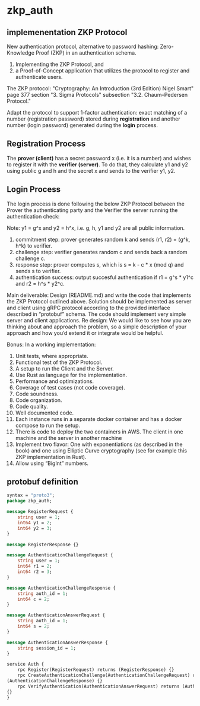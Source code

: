 # zkp_auth

## implemenentation ZKP Protocol
New authentication protocol, alternative to password hashing: Zero-Knowledge Proof (ZKP) in an authentication schema.

1. Implementing the ZKP Protocol, and
2. a Proof-of-Concept application that utilizes the protocol to register and authenticate users.

The ZKP protocol:
"Cryptography: An Introduction (3rd Edition) Nigel Smart" page 377 section "3. Sigma Protocols" subsection "3.2. Chaum–Pedersen Protocol."

Adapt the protocol to support 1-factor authentication: exact matching of a number (registration password) stored during **registration** and another number (login password) generated during the **login** process.

## Registration Process
The **prover (client)** has a secret password x (i.e. it is a number) and wishes to register it with the **verifier (server)**. To do that, they calculate y1 and y2 using public g and h and the secret x and sends to the verifier y1, y2.

## Login Process
The login process is done following the below ZKP Protocol between the Prover the authenticating party and the Verifier the server running the authentication check:

Note: y1 = g^x and y2 = h^x, i.e. g, h, y1 and y2 are all public information.

1. commitment step: prover generates random k and sends (r1, r2) = (g^k, h^k) to verifier.
2. challenge step: verifier generates random c and sends back a random challenge c.
3. response step: prover computes s, which is s = k - c * x (mod q) and sends s to verifier.
4. authentication success: output succesful authentication if r1 = g^s * y1^c and r2 = h^s * y2^c.

Main deliverable:
Design (README.md) and write the code that implements the ZKP Protocol outlined above. Solution should be implemented as server and client using gRPC protocol according to the provided interface described in “protobuf” schema. The code should implement very simple server and client applications.
Re design: We would like to see how you are thinking about and approach the problem, so a simple description of your approach and how you’d extend it or integrate would be helpful.

Bonus:
In a working implementation:

1. Unit tests, where appropriate.
2. Functional test of the ZKP Protocol.
3. A setup to run the Client and the Server.
4. Use Rust as language for the implementation.
5. Performance and optimizations.
6. Coverage of test cases (not code coverage).
7. Code soundness.
8. Code organization.
9. Code quality.
10. Well documented code.
11. Each instance runs in a separate docker container and has a docker compose to run the setup.
12. There is code to deploy the two containers in AWS. The client in one machine and the server in another machine
13. Implement two flavor: One with exponentiations (as described in the book) and one using Elliptic Curve cryptography (see for example this ZKP implementation in Rust).
14. Allow using “BigInt” numbers.

## protobuf definition

```protobuf
syntax = "proto3";
package zkp_auth;

message RegisterRequest {
    string user = 1;
    int64 y1 = 2;
    int64 y2 = 3;
}

message RegisterResponse {}

message AuthenticationChallengeRequest {
    string user = 1;
    int64 r1 = 2;
    int64 r2 = 3;
}

message AuthenticationChallengeResponse {
    string auth_id = 1;
    int64 c = 2;
}

message AuthenticationAnswerRequest {
    string auth_id = 1;
    int64 s = 2;
}

message AuthenticationAnswerResponse {
    string session_id = 1;
}

service Auth {
    rpc Register(RegisterRequest) returns (RegisterResponse) {}
    rpc CreateAuthenticationChallenge(AuthenticationChallengeRequest) returns
(AuthenticationChallengeResponse) {}
    rpc VerifyAuthentication(AuthenticationAnswerRequest) returns (AuthenticationAnswerResponse)
{}
}
```
